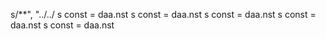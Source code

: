 
s/**",
        "../../
s const 
= daa.nst 
s const 
= daa.nst 
s const 
= daa.nst 
s const 
= daa.nst 
s const 
= daa.nst 
